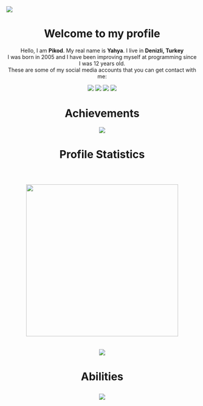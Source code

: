 <img src="https://user-images.githubusercontent.com/46069238/187179846-eb0e80ad-5b30-4d96-976c-130bfbb20814.jpg">
<h1 align="center">Welcome to my profile</h2>

<p align="center">
  Hello, I am <b>Pikod</b>. My real name is <b>Yahya</b>. I live in <b>Denizli, Turkey</b>
  <br>I was born in 2005 and I have been improving myself at programming since I was 12 years old.
  <br>These are some of my social media accounts that you can get contact with me:
</p>
<p align="center">
  <a href="https://instagram.com/hzpikod" target="_blank"><img src="https://img.shields.io/badge/Instagram-E4405F?style=for-the-badge&logo=instagram&logoColor=white"></a>
  <a href="https://twitter.com/hzpikod" target="_blank"><img src="https://img.shields.io/badge/Twitter-%231DA1F2.svg?style=for-the-badge&logo=Twitter&logoColor=white"></a>
  <a href="https://facebook.com/pikod.vbs" target="_blank"><img src="https://img.shields.io/badge/Facebook-1877F2?style=for-the-badge&logo=facebook&logoColor=white"></a>
  <a href="https://youtube.com/c/Pikod" target="_blank"><img src="https://img.shields.io/badge/YouTube-FF0000?style=for-the-badge&logo=youtube&logoColor=white"></a>
</p>

<h1 align="center">Achievements</h2>
<p align="center">
  <img src="https://github-profile-trophy.vercel.app/?username=ByPikod&row=1">
</p>

<h1 align="center">Profile Statistics</b>
<p align="center">
  <br>
  <img src="https://github-readme-stats.vercel.app/api?username=ByPikod&theme=blue-green" width="400" /></br><br>
  <img src="https://github-readme-stats.vercel.app/api/top-langs/?username=ByPikod&theme=blue-green">
</p>

<h1 align="center">Abilities</b>
<p align="center">
  <img src="https://skillicons.dev/icons?i=git,kubernetes,docker,c,vim" />
</p>
